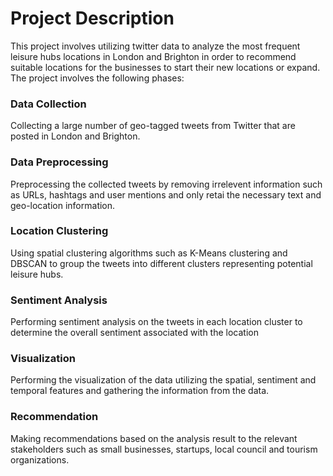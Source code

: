 # Project Description
This project involves utilizing twitter data to analyze the most frequent leisure hubs locations in London and Brighton in order to recommend suitable locations for the businesses to start their new locations or expand. The project involves the following phases:

### Data Collection
Collecting a large number of geo-tagged tweets from Twitter that are posted in London and Brighton.

### Data Preprocessing
Preprocessing the collected tweets by removing irrelevent information such as URLs, hashtags and user mentions and only retai  the necessary text and geo-location information.

### Location Clustering
Using spatial clustering algorithms such as K-Means clustering and DBSCAN to group the tweets into different clusters representing potential leisure hubs.

### Sentiment Analysis
Performing sentiment analysis on the tweets in each location cluster to determine the overall sentiment associated with the location

### Visualization 
Performing the visualization of the data utilizing the spatial, sentiment and temporal features and gathering the information from the data.

### Recommendation
Making recommendations based on the analysis result to the relevant stakeholders such as small businesses, startups, local council and tourism organizations.
